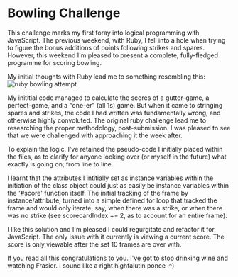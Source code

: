 
Bowling Challenge
=================

This challenge marks my first foray into logical programming with JavaScript. The previous weekend, with Ruby, I fell into a hole when trying to figure the bonus additions of points following strikes and spares. However, this weekend I'm pleased to present a complete, fully-fledged programme for scoring bowling.

My initial thoughts with Ruby lead me to something resembling this:
![ruby bowling attempt](https://imgur.com/a/4eUIrDR)

My inititial code managed to calculate the scores of a gutter-game, a perfect-game, and a "one-er" (all 1s) game. But when it came to stringing spares and strikes, the code I had written was fundamentally wrong, and otherwise highly convoluted. The original ruby challenge lead me to researching the proper methodology, post-submission. I was pleased to see that we were challenged with approaching it the week after.

To explain the logic, I've retained the pseudo-code I initially placed within the files, as to clarify for anyone looking over (or myself in the future) what exactly is going on; from line to line.

I learnt that the attributes I intitially set as instance variables within the initiation of the class object could just as easily be instance variables within the '#score' function itself. The initial tracking of the frame by instance/attribute, turned into a simple defined for loop that tracked the frame and would only iterate, say, when there was a strike, or when there was no strike (see scorecardIndex += 2, as to account for an entire frame).

I like this solution and I'm pleased I could regurgitate and refactor it for JavaScript. The only issue with it currently is viewing a current score. The score is only viewable after the set 10 frames are over with.

If you read all this congratulations to you. I've got to stop drinking wine and watching Frasier. I sound like a right highfalutin ponce :^)